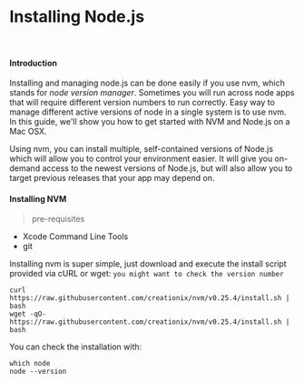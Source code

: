 # Installing Node.js
<br />

#### Introduction

Installing and managing node.js can be done easily if you use nvm, which stands for _node version manager_. Sometimes you will run across node apps that will require different version numbers to run correctly. Easy way to manage different active versions of node in a single system is to use nvm. In this guide, we'll show you how to get started with NVM and Node.js on a Mac OSX.

Using nvm, you can install multiple, self-contained versions of Node.js which will allow you to control your environment easier. It will give you on-demand access to the newest versions of Node.js, but will also allow you to target previous releases that your app may depend on.

#### Installing NVM
> pre-requisites
* Xcode Command Line Tools
* git

Installing nvm is super simple, just download and execute the install script provided via cURL or wget: `you might want to check the version number`

    curl https://raw.githubusercontent.com/creationix/nvm/v0.25.4/install.sh | bash
    wget -qO- https://raw.githubusercontent.com/creationix/nvm/v0.25.4/install.sh | bash

You can check the installation with:

    which node
    node --version